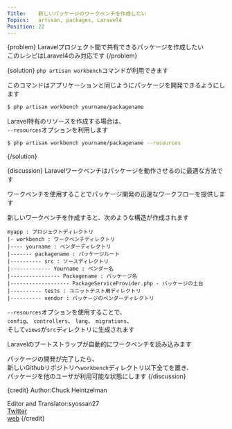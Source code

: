 ```yaml
---
Title:    新しいパッケージのワークベンチを作成したい
Topics:   artisan, packages, Laravel4
Position: 22
---
```


{problem}
Laravelプロジェクト間で共有できるパッケージを作成したい  
このレシピはLaravel4のみ対応です
{/problem}

{solution}
`php artisan workbench`コマンドが利用できます

このコマンドはアプリケーションと同じようにパッケージを開発できるようにします

```bash
$ php artisan workbench yourname/packagename
```

Laravel特有のリソースを作成する場合は、  
`--resources`オプションを利用します

```bash
$ php artisan workbench yourname/packagename --resources
```
{/solution}

{discussion}
Laravelワークベンチはパッケージを動作させるのに最適な方法です

ワークベンチを使用することでパッケージ開発の迅速なワークフローを提供します

新しいワークベンチを作成すると、次のような構造が作成されます

```text
myapp : プロジェクトディレクトリ
|- workbench : ワークベンチディレクトリ
|---- yourname : ベンダーディレクトリ
|------- packagename : パッケージルート
|---------- src : ソースディレクトリ
|------------- Yourname : ベンダー名
|---------------- Packagename : パッケージ名
|------------------- PackageServiceProvider.php - パッケージの土台
|---------- tests : ユニットテスト用ディレクトリ
|---------- vendor : パッケージのベンダーディレクトリ
```

`--resources`オプションを使用することで、  
`config`、 `controllers`、 `lang`、 `migrations`、  
そして`views`が`src`ディレクトリに生成されます

Laravelのブートストラップが自動的にワークベンチを読み込みます

パッケージの開発が完了したら、  
新しいGithubリポジトリへ`workbench`ディレクトリ以下全てを置き、  
パッケージを他のユーザが利用可能な状態にします
{/discussion}

{credit}
Author:Chuck Heintzelman

Editor and Translator:syossan27  
[Twitter](https://twitter.com/syossan27)  
[web](http://syossan.hateblo.jp)
{/credit}
